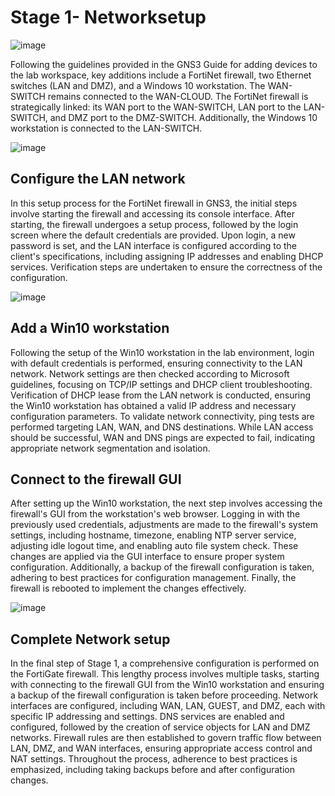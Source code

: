 # Stage 1- Networksetup

![image](https://github.com/fabianreyyes/Networking-Tools-and-Technology-Capstone-Project/assets/165975783/5176e6f6-0b7e-4135-9253-1a1efecfc0b4)

Following the guidelines provided in the GNS3 Guide for adding devices to the lab workspace, key additions include a FortiNet firewall, two Ethernet switches (LAN and DMZ), and a Windows 10 workstation. The WAN-SWITCH remains connected to the WAN-CLOUD. The FortiNet firewall is strategically linked: its WAN port to the WAN-SWITCH, LAN port to the LAN-SWITCH, and DMZ port to the DMZ-SWITCH. Additionally, the Windows 10 workstation is connected to the LAN-SWITCH.

![image](https://github.com/fabianreyyes/Networking-Tools-and-Technology-Capstone-Project/assets/165975783/4a8e1460-526e-497b-9296-499696bbb2c5)

## Configure the LAN network
In this setup process for the FortiNet firewall in GNS3, the initial steps involve starting the firewall and accessing its console interface. After starting, the firewall undergoes a setup process, followed by the login screen where the default credentials are provided. Upon login, a new password is set, and the LAN interface is configured according to the client's specifications, including assigning IP addresses and enabling DHCP services. Verification steps are undertaken to ensure the correctness of the configuration.

![image](https://github.com/fabianreyyes/Networking-Tools-and-Technology-Capstone-Project/assets/165975783/e7d389fe-f24c-475c-b2eb-91757f79aba6)


## Add a Win10 workstation 
Following the setup of the Win10 workstation in the lab environment, login with default credentials is performed, ensuring connectivity to the LAN network. Network settings are then checked according to Microsoft guidelines, focusing on TCP/IP settings and DHCP client troubleshooting. Verification of DHCP lease from the LAN network is conducted, ensuring the Win10 workstation has obtained a valid IP address and necessary configuration parameters. To validate network connectivity, ping tests are performed targeting LAN, WAN, and DNS destinations. While LAN access should be successful, WAN and DNS pings are expected to fail, indicating appropriate network segmentation and isolation.

## Connect to the firewall GUI 
After setting up the Win10 workstation, the next step involves accessing the firewall's GUI from the workstation's web browser. Logging in with the previously used credentials, adjustments are made to the firewall's system settings, including hostname, timezone, enabling NTP server service, adjusting idle logout time, and enabling auto file system check. These changes are applied via the GUI interface to ensure proper system configuration. Additionally, a backup of the firewall configuration is taken, adhering to best practices for configuration management. Finally, the firewall is rebooted to implement the changes effectively.

![image](https://github.com/fabianreyyes/Networking-Tools-and-Technology-Capstone-Project/assets/165975783/f04a3937-fad8-4049-bc0b-a2aaccc4b89e)

## Complete Network setup
In the final step of Stage 1, a comprehensive configuration is performed on the FortiGate firewall. This lengthy process involves multiple tasks, starting with connecting to the firewall GUI from the Win10 workstation and ensuring a backup of the firewall configuration is taken before proceeding. Network interfaces are configured, including WAN, LAN, GUEST, and DMZ, each with specific IP addressing and settings. DNS services are enabled and configured, followed by the creation of service objects for LAN and DMZ networks. Firewall rules are then established to govern traffic flow between LAN, DMZ, and WAN interfaces, ensuring appropriate access control and NAT settings. Throughout the process, adherence to best practices is emphasized, including taking backups before and after configuration changes.
